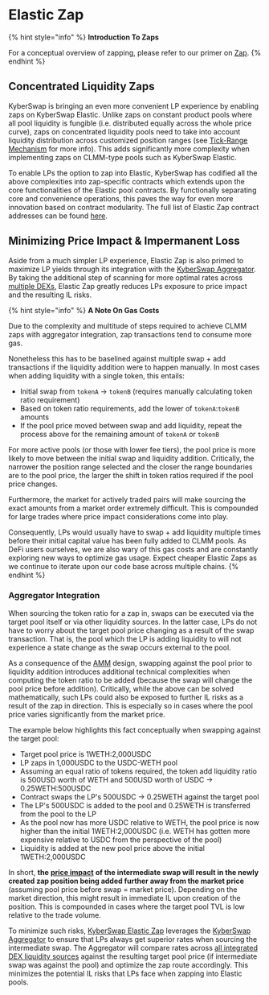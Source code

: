 # Elastic Zap

{% hint style="info" %}
**Introduction To Zaps**

For a conceptual overview of zapping, please refer to our primer on [Zap](../../../../getting-started/foundational-topics/decentralized-finance/zap.md).
{% endhint %}

## Concentrated Liquidity Zaps

KyberSwap is bringing an even more convenient LP experience by enabling zaps on KyberSwap Elastic. Unlike zaps on constant product pools where all pool liquidity is fungible (i.e. distributed equally across the whole price curve), zaps on concentrated liquidity pools need to take into account liquidity distribution across customized position ranges (see [Tick-Range Mechanism](tick-range-mechanism.md) for more info). This adds significantly more complexity when implementing zaps on CLMM-type pools such as KyberSwap Elastic.

To enable LPs the option to zap into Elastic, KyberSwap has codified all the above complexities into zap-specific contracts which extends upon the core functionalities of the Elastic pool contracts. By functionally separating core and convenience operations, this paves the way for even more innovation based on contract modularity. The full list of Elastic Zap contract addresses can be found [here](../contracts/elastic-zap-contract-addresses.md).

## Minimizing Price Impact & Impermanent Loss

Aside from a much simpler LP experience, Elastic Zap is also primed to maximize LP yields through its integration with the [KyberSwap Aggregator](../../../../kyberswap-solutions/kyberswap-aggregator/). By taking the additional step of scanning for more optimal rates across [multiple DEXs](../../../../getting-started/supported-exchanges-and-networks.md), Elastic Zap greatly reduces LPs exposure to price impact and the resulting IL risks.

{% hint style="info" %}
**A Note On Gas Costs**

Due to the complexity and multitude of steps required to achieve CLMM zaps with aggregator integration, zap transactions tend to consume more gas.

Nonetheless this has to be baselined against multiple swap + add transactions if the liquidity addition were to happen manually. In most cases when adding liquidity with a single token, this entails:

* Initial swap from `tokenA` -> `tokenB` (requires manually calculating token ratio requirement)
* Based on token ratio requirements, add the lower of `tokenA`:`tokenB` amounts
* If the pool price moved between swap and add liquidity, repeat the process above for the remaining amount of `tokenA` or `tokenB`

For more active pools (or those with lower fee tiers), the pool price is more likely to move between the initial swap and liquidity addition. Critically, the narrower the position range selected and the closer the range boundaries are to the pool price, the larger the shift in token ratios required if the pool price changes.

Furthermore, the market for actively traded pairs will make sourcing the exact amounts from a market order extremely difficult. This is compounded for large trades where price impact considerations come into play.

Consequently, LPs would usually have to swap + add liquidity multiple times before their initial capital value has been fully added to CLMM pools. As DeFi users ourselves, we are also wary of this gas costs and are constantly exploring new ways to optimize gas usage. Expect cheaper Elastic Zaps as we continue to iterate upon our code base across multiple chains.
{% endhint %}

### Aggregator Integration

When sourcing the token ratio for a zap in, swaps can be executed via the target pool itself or via other liquidity sources. In the latter case, LPs do not have to worry about the target pool price changing as a result of the swap transaction. That is, the pool which the LP is adding liquidity to will not experience a state change as the swap occurs external to the pool.&#x20;

As a consequence of the [AMM](broken-reference) design, swapping against the pool prior to liquidity addition introduces additional technical complexities when computing the token ratio to be added (because the swap will change the pool price before addition). Critically, while the above can be solved mathematically, such LPs could also be exposed to further IL risks as a result of the zap in direction. This is especially so in cases where the pool price varies significantly from the market price.

The example below highlights this fact conceptually when swapping against the target pool:

* Target pool price is 1WETH:2,000USDC
* LP zaps in 1,000USDC to the USDC-WETH pool
* Assuming an equal ratio of tokens required, the token add liquidity ratio is 500USD worth of WETH and 500USD worth of USDC -> 0.25WETH:500USDC
* Contract swaps the LP's 500USDC -> 0.25WETH against the target pool
* The LP's 500USDC is added to the pool and 0.25WETH is transferred from the pool to the LP
* As the pool now has more USDC relative to WETH, the pool price is now higher than the initial 1WETH:2,000USDC (i.e. WETH has gotten more expensive relative to USDC from the perspective of the pool)
* Liquidity is added at the new pool price above the initial 1WETH:2,000USDC

In short, **the** [**price impact**](../../../../getting-started/foundational-topics/decentralized-finance/price-impact.md) **of the intermediate swap will result in the newly created zap position being added further away from the market price** (assuming pool price before swap = market price). Depending on the market direction, this might result in immediate IL upon creation of the position. This is compounded in cases where the target pool TVL is low relative to the trade volume.

To minimize such risks, [KyberSwap Elastic Zap](elastic-zap.md) leverages the [KyberSwap Aggregator](../../../../kyberswap-solutions/kyberswap-aggregator/) to ensure that LPs always get superior rates when sourcing the intermediate swap. The Aggregator will compare rates across [all integrated DEX liquidity sources](../../../../getting-started/supported-exchanges-and-networks.md) against the resulting target pool price (if intermediate swap was against the pool) and optimize the zap route accordingly. This minimizes the potential IL risks that LPs face when zapping into Elastic pools.

